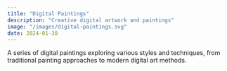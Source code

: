 ```yaml
---
title: "Digital Paintings"
description: "Creative digital artwork and paintings"
image: "/images/digital-paintings.svg"
date: 2024-01-30
---
```


A series of digital paintings exploring various styles and techniques, from traditional painting approaches to modern digital art methods. 